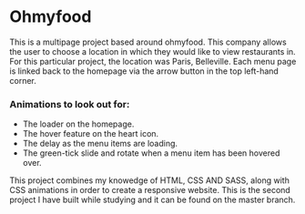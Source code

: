 # Ohmyfood

This is a multipage project based around ohmyfood. This company allows the user to choose a location in which they would like to view restaurants in. For this particular project, the location was Paris, Belleville. Each menu page is linked back to the homepage via the arrow button in the top left-hand corner.

### Animations to look out for:

* The loader on the homepage.
* The hover feature on the heart icon.
* The delay as the menu items are loading.
* The green-tick slide and rotate when a menu item has been hovered over.

This project combines my knowedge of HTML, CSS AND SASS, along with CSS animations in order to create a responsive website. This is the second project I have built while studying and it can be found on the master branch.
